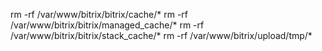 rm -rf /var/www/bitrix/bitrix/cache/*
rm -rf /var/www/bitrix/bitrix/managed_cache/*
rm -rf /var/www/bitrix/bitrix/stack_cache/*
rm -rf /var/www/bitrix/upload/tmp/*
